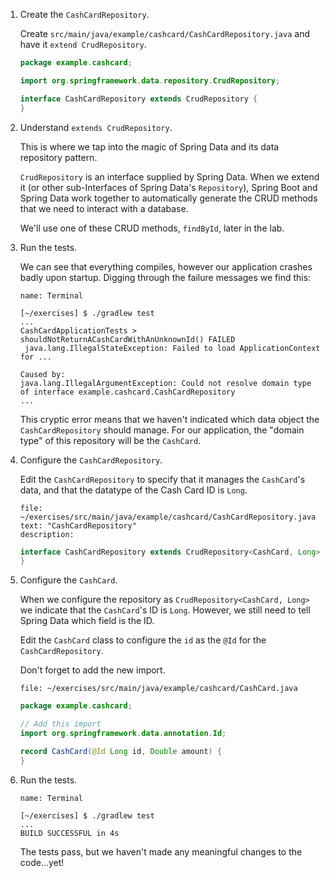 1. Create the `CashCardRepository`.

   Create `src/main/java/example/cashcard/CashCardRepository.java` and have it `extend CrudRepository`.

   ```java
   package example.cashcard;

   import org.springframework.data.repository.CrudRepository;

   interface CashCardRepository extends CrudRepository {
   }
   ```

1. Understand `extends CrudRepository`.

   This is where we tap into the magic of Spring Data and its data repository pattern.

   `CrudRepository` is an interface supplied by Spring Data. When we extend it (or other sub-Interfaces of Spring Data's `Repository`), Spring Boot and Spring Data work together to automatically generate the CRUD methods that we need to interact with a database.

   We'll use one of these CRUD methods, `findById`, later in the lab.

1. Run the tests.

   We can see that everything compiles, however our application crashes badly upon startup. Digging through the failure messages we find this:

   ```dashboard:open-dashboard
   name: Terminal
   ```

   ```shell
   [~/exercises] $ ./gradlew test
   ...
   CashCardApplicationTests > shouldNotReturnACashCardWithAnUnknownId() FAILED
    java.lang.IllegalStateException: Failed to load ApplicationContext for ...

   Caused by:
   java.lang.IllegalArgumentException: Could not resolve domain type of interface example.cashcard.CashCardRepository
   ...
   ```

   This cryptic error means that we haven't indicated which data object the `CashCardRepository` should manage. For our application, the "domain type" of this repository will be the `CashCard`.

1. Configure the `CashCardRepository`.

   Edit the `CashCardRepository` to specify that it manages the `CashCard`'s data, and that the datatype of the Cash Card ID is `Long`.

   ```editor:select-matching-text
   file: ~/exercises/src/main/java/example/cashcard/CashCardRepository.java
   text: "CashCardRepository"
   description:
   ```

   ```java
   interface CashCardRepository extends CrudRepository<CashCard, Long> {
   }
   ```

1. Configure the `CashCard`.

   When we configure the repository as `CrudRepository<CashCard, Long>` we indicate that the `CashCard`'s ID is `Long`. However, we still need to tell Spring Data which field is the ID.

   Edit the `CashCard` class to configure the `id` as the `@Id` for the `CashCardRepository`.

   Don't forget to add the new import.

   ```editor:open-file
   file: ~/exercises/src/main/java/example/cashcard/CashCard.java
   ```

   ```java
   package example.cashcard;

   // Add this import
   import org.springframework.data.annotation.Id;

   record CashCard(@Id Long id, Double amount) {
   }
   ```

1. Run the tests.

   ```dashboard:open-dashboard
   name: Terminal
   ```

   ```shell
   [~/exercises] $ ./gradlew test
   ...
   BUILD SUCCESSFUL in 4s
   ```

   The tests pass, but we haven't made any meaningful changes to the code...yet!
